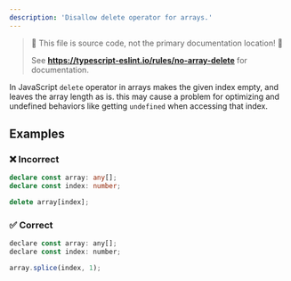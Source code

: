 ```yaml
---
description: 'Disallow delete operator for arrays.'
---
```


> 🛑 This file is source code, not the primary documentation location! 🛑
>
> See **https://typescript-eslint.io/rules/no-array-delete** for documentation.

In JavaScript `delete` operator in arrays makes the given index empty, and leaves the array length as is. this may
cause a problem for optimizing and undefined behaviors like getting `undefined` when accessing that index.

## Examples

<!--tabs-->

### ❌ Incorrect

```ts
declare const array: any[];
declare const index: number;

delete array[index];
```

### ✅ Correct

```js
declare const array: any[];
declare const index: number;

array.splice(index, 1);
```
